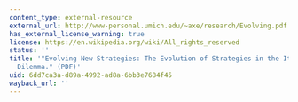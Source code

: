 ```yaml
---
content_type: external-resource
external_url: http://www-personal.umich.edu/~axe/research/Evolving.pdf
has_external_license_warning: true
license: https://en.wikipedia.org/wiki/All_rights_reserved
status: ''
title: '"Evolving New Strategies: The Evolution of Strategies in the Iterated Prisoners''
  Dilemma." (PDF)'
uid: 6dd7ca3a-d89a-4992-ad8a-6bb3e7684f45
wayback_url: ''
---
```

